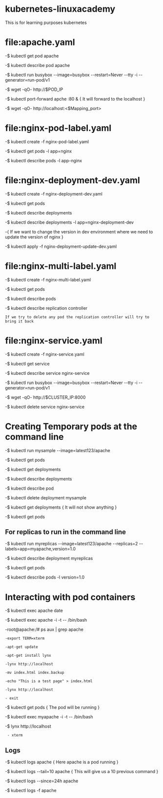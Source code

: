 # kubernetes-linuxacademy
This is for learning purposes kubernetes
# file:apache.yaml

  -$ kubectl get pod apache
  
  -$ kubectl describe pod apache
  
  -$ kubectl run busybox --image=busybox --restart=Never --tty -i --generator=run-pod/v1
  
  -$ wget -qO- http://$POD_IP
  
  -$ kubectl port-forward apche :80 & { It will forward to the localhost }
  
  -$ wget -qO- http://localhost:<$Mapping_port>
  
# file:nginx-pod-label.yaml

  -$ kubectl create -f nginx-pod-label.yaml
  
  -$ kubectl get pods -l app=nginx
  
  -$ kubectl describe pods -l app-nginx
  
# file:nginx-deployment-dev.yaml

  -$ kubectl create -f nginx-deployment-dev.yaml
  
  -$ kubectl get pods
  
  -$ kubectl describe deployments
  
  -$ kubectl describe deployments -l app=nginx-deployment-dev
  
  -{ If we want to change the version in dev environment where we need to update the version of nginx } 
    
  -$ kubectl apply -f nginx-deployment-update-dev.yaml
  
# file:nginx-multi-label.yaml
  
  -$ kubectl create -f nginx-multi-label.yaml
  
  -$ kubectl get pods
  
  -$ kubectl describe pods
  
  -$ kubectl describe replication controller
  
    If we try to delete any pod the replication controller will try to bring it back

# file:nginx-service.yaml

 -$ kubectl create -f nginx-service.yaml
 
 -$ kubectl get service 
 
 -$ kubectl describe service nginx-service
 
 -$ kubectl run busybox --image=busybox --restart=Never --tty -i --generator=run-pod/v1
 
 -$ wget -qO- http://$CLUSTER_IP:8000
 
 -$ kubectl delete service nginx-service
 
# Creating Temporary pods at the command line

 -$ kubectl run mysample --image=latest123/apache 
 
 -$ kubectl get pods
 
 -$ kubectl get deployments
 
 -$ kubectl describe deployments 
 
 -$ kubectl describe pod <running pod>
 
 -$ kubectl delete deployment mysample
 
 -$ kubectl get deployments { It will not show anything }
 
 -$ kubectl get pods
 
 ## For replicas to run in the command line 
  
  -$ kubectl run myreplicas --image=latest123/apache --replicas=2 --labels=app=myapache,version=1.0
  
  -$ kubectl describe deployment myreplicas
  
  -$ kubectl get pods
  
  -$ kubectl describe pods -l version=1.0
  
  # Interacting with pod containers
  
  -$ kubectl exec apache date
  
  -$ kubectl exec apache -i -t -- /bin/bash
  
  -root@apache:/# ps aux | grep apache
  
    -export TERM=xterm
    
    -apt-get update
    
    -apt-get install lynx
    
    -lynx http://localhost
    
    -mv index.html index.backup
    
    -echo "This is a test page" > index.html
    
    -lynx http://localhost
    
    - exit
    
  -$ kubectl get pods { The pod will be running }
  
  -$ kubectl exec myapache -i -t -- /bin/bash
  
  -$ lynx http://localhost
  
     - xterm
     
## Logs 

-$ kubectl logs apache { Here apache is a pod running }

-$ kubectl logs --tail=10 apache { This will give us a 10 previous command }

-$ kubectl logs --since=24h apache

-$ kubectl logs -f apache 



